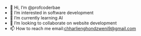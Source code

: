 - 👋 Hi, I’m @profcoderbae
- 👀 I’m interested in software development
- 🌱 I’m currently learning AI
- 💞️ I’m looking to collaborate on website development
- 📫 How to reach me email:chharlienghondzweni9@gmail.com

<!---
profcoderbae/profcoderbae is a ✨ special ✨ repository because its `README.md` (this file) appears on your GitHub profile.
You can click the Preview link to take a look at your changes.
--->
